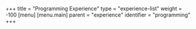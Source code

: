 +++
title = "Programming Experience"
type = "experience-list"
weight = -100
[menu]
  [menu.main]
    parent = "experience"
    identifier = "programming"
+++
